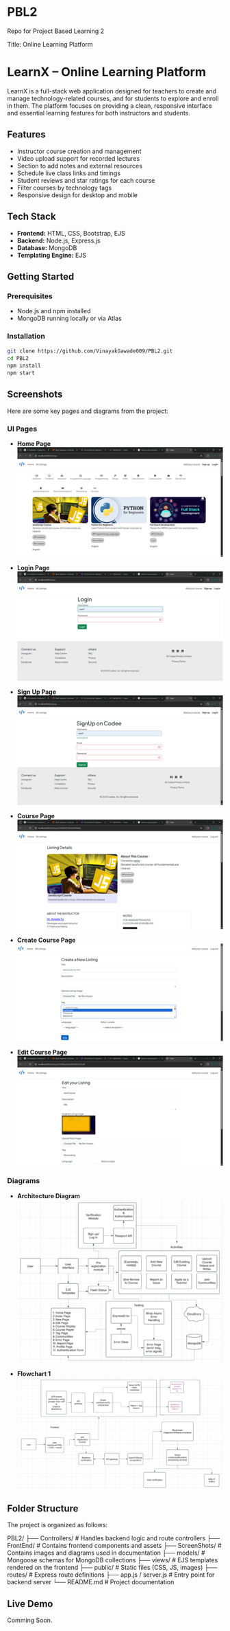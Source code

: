 # PBL2
Repo for Project Based Learning 2

Title: Online Learning Platform

# LearnX – Online Learning Platform

LearnX is a full-stack web application designed for teachers to create and manage technology-related courses, and for students to explore and enroll in them. The platform focuses on providing a clean, responsive interface and essential learning features for both instructors and students.

## Features

- Instructor course creation and management
- Video upload support for recorded lectures
- Section to add notes and external resources
- Schedule live class links and timings
- Student reviews and star ratings for each course
- Filter courses by technology tags
- Responsive design for desktop and mobile

## Tech Stack

- **Frontend:** HTML, CSS, Bootstrap, EJS
- **Backend:** Node.js, Express.js
- **Database:** MongoDB
- **Templating Engine:** EJS

## Getting Started

### Prerequisites

- Node.js and npm installed
- MongoDB running locally or via Atlas

### Installation

```bash
git clone https://github.com/VinayakGawade009/PBL2.git
cd PBL2
npm install
npm start
```

## Screenshots

Here are some key pages and diagrams from the project:

### UI Pages
- **Home Page**  
  ![Home Page](ScreenShots/HomePage.png)

- **Login Page**  
  ![Login Page](ScreenShots/LogInPage.png)

- **Sign Up Page**  
  ![Sign Up Page](ScreenShots/SignUpPage.png)

- **Course Page**  
  ![Course Page](ScreenShots/CoursePage.png)

- **Create Course Page**  
  ![Create Page](ScreenShots/CreateNewPage.png)

- **Edit Course Page**  
  ![Edit Page](ScreenShots/EditPage.png)

### Diagrams
- **Architecture Diagram**  
  ![Architecture](ScreenShots/Architecture.png)

- **Flowchart 1**  
  ![Flowchart 1](ScreenShots/Flowchart1.png)

## Folder Structure

The project is organized as follows:

PBL2/
├── Controllers/ # Handles backend logic and route controllers
├── FrontEnd/ # Contains frontend components and assets
├── ScreenShots/ # Contains images and diagrams used in documentation
├── models/ # Mongoose schemas for MongoDB collections
├── views/ # EJS templates rendered on the frontend
├── public/ # Static files (CSS, JS, images)
├── routes/ # Express route definitions
├── app.js / server.js # Entry point for backend server
└── README.md # Project documentation


## Live Demo

Comming Soon.
